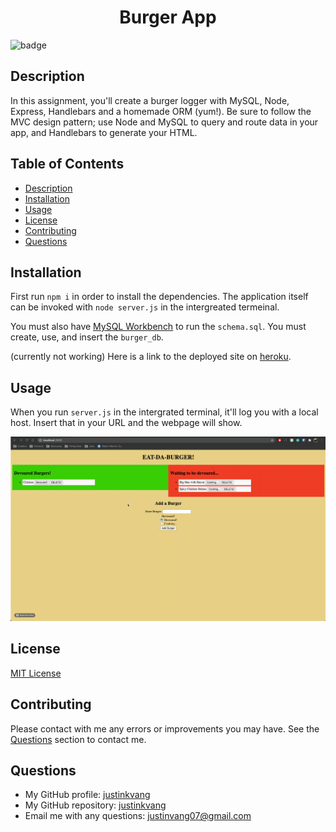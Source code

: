   <h1 align="center">Burger App</h1>
  
  ![badge](https://img.shields.io/badge/license-MIT-blue)<br />

## Description
In this assignment, you'll create a burger logger with MySQL, Node, Express, Handlebars and a homemade ORM (yum!). Be sure to follow the MVC design pattern; use Node and MySQL to query and route data in your app, and Handlebars to generate your HTML.

## Table of Contents
  - [Description](#description)
  - [Installation](#installation)
  - [Usage](#usage)
  - [License](#license)
  - [Contributing](#contributing)
  - [Questions](#questions)

  ## Installation
  First run `npm i` in order to install the dependencies. The application itself can be invoked with `node server.js` in the intergreated termeinal.

  You must also have [MySQL Workbench](https://dev.mysql.com/downloads/workbench/) to run the `schema.sql`. You must create, use, and insert the `burger_db`. 

  (currently not working) Here is a link to the deployed site on [heroku](https://blooming-oasis-28510.herokuapp.com/).

  ## Usage
  When you run `server.js` in the intergrated terminal, it'll log you with a local host. Insert that in your URL and the webpage will show. 

  ![Gif demo](./assets/demo.gif)

  ## License
  [MIT License](https://choosealicense.com/licenses/mit/)

  ## Contributing
  Please contact with me any errors or improvements you may have. See the [Questions](#questions) section to contact me.

  ## Questions
  - My GitHub profile: [justinkvang](http://github.com/justinkvang)
  - My GitHub repository: [justinkvang](http://github.com/justinkvang?tab=repositories)
  - Email me with any questions: justinvang07@gmail.com